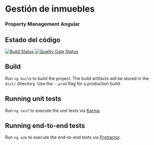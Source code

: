 # Gestión de inmuebles
### Property Management Angular
## Estado del código
[![Build Status](https://travis-ci.com/Sip-informatica/property-management.svg?branch=develop)](https://travis-ci.com/Sip-informatica/property-management)
[![Quality Gate Status](https://sonarcloud.io/api/project_badges/measure?project=property-management-angular&metric=alert_status)](https://sonarcloud.io/dashboard?id=property-management-angular)

## Build

Run `ng build` to build the project. The build artifacts will be stored in the `dist/` directory. Use the `--prod` flag for a production build.

## Running unit tests

Run `ng test` to execute the unit tests via [Karma](https://karma-runner.github.io).

## Running end-to-end tests

Run `ng e2e` to execute the end-to-end tests via [Protractor](http://www.protractortest.org/).
